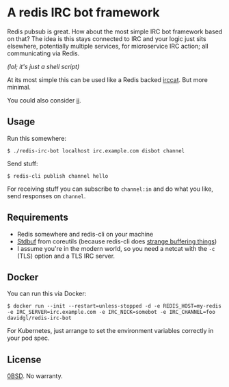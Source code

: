 # A redis IRC bot framework

Redis pubsub is great. How about the most simple IRC bot framework based on
that? The idea is this stays connected to IRC and your logic just sits
elsewhere, potentially multiple services, for microservice IRC action; all
communicating via Redis.

_(lol; it's just a shell script)_

At its most simple this can be used like a Redis backed
[irccat](https://github.com/irccloud/irccat). But more minimal.

You could also consider [ii](https://tools.suckless.org/ii/).

## Usage

Run this somewhere:

```cli
$ ./redis-irc-bot localhost irc.example.com disbot channel
```

Send stuff:

```cli
$ redis-cli publish channel hello
```

For receiving stuff you can subscribe to `channel:in` and do what you like,
send responses on `channel`.

## Requirements

- Redis somewhere and redis-cli on your machine
- [Stdbuf](https://www.gnu.org/software/coreutils/manual/html_node/stdbuf-invocation.html) from coreutils (because redis-cli does [strange buffering things](https://stackoverflow.com/a/66103101))
- I assume you're in the modern world, so you need a netcat with the `-c` (TLS) option and a TLS IRC server.

## Docker

You can run this via Docker:

```cli
$ docker run --init --restart=unless-stopped -d -e REDIS_HOST=my-redis -e IRC_SERVER=irc.example.com -e IRC_NICK=somebot -e IRC_CHANNEL=foo davidgl/redis-irc-bot
```

For Kubernetes, just arrange to set the environment variables correctly in your pod spec.

## License

[0BSD](https://dgl.cx/0bsd). No warranty.
